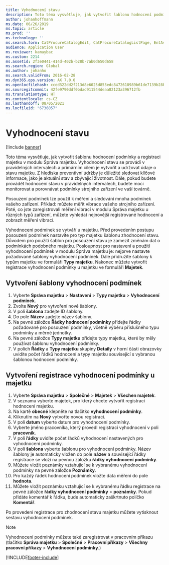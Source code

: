 ```yaml
---
title: Vyhodnocení stavu
description: Toto téma vysvětluje, jak vytvořit šablonu hodnocení podmínky a registraci majetku v modulu Správa majetku.
author: johanhoffmann
ms.date: 06/26/2019
ms.topic: article
ms.prod: ''
ms.technology: ''
ms.search.form: CatProcureCatalogEdit, CatProcureCatalogListPage, EntAssetObjectCondition, EntAssetConditionTemplate
audience: Application User
ms.reviewer: kamaybac
ms.custom: 2214
ms.assetid: 2f3e0441-414d-402b-b28b-7ab0d650d658
ms.search.region: Global
ms.author: johanho
ms.search.validFrom: 2016-02-28
ms.dyn365.ops.version: AX 7.0.0
ms.openlocfilehash: cced322dd2f213d8e6025d853edc8472618989b61de7139b28ba1c6bffd3ad2a
ms.sourcegitcommit: 42fe9790ddf0bdad911544deaa82123a396712fb
ms.translationtype: HT
ms.contentlocale: cs-CZ
ms.lasthandoff: 08/05/2021
ms.locfileid: "6736057"
---
```

# <a name="condition-assessment"></a>Vyhodnocení stavu

[!include [banner](../../includes/banner.md)]

 

Toto téma vysvětluje, jak vytvořit šablonu hodnocení podmínky a registraci majetku v modulu Správa majetku. Vyhodnocení stavu se provádí v pravidelných intervalech a primárním cílem je vytvořit a udržovat údaje o stavu majetku. Z hlediska preventivní údržby je důležité sledovat klíčové informace, jako je aktuální stav a zbývající životnost. Dále, pokud budete provádět hodnocení stavu v pravidelných intervalech, budete moci monitorovat a porovnávat podmínky strojního zařízení ve vaší továrně.

Posouzení podmínek lze použít k měření a sledování mnoha podmínek vašeho zařízení. Příklad: můžete měřit vibrace vašeho strojního zařízení. Poté, co jste zaregistrovali měření vibrací v modulu Správa majetku u různých typů zařízení, můžete vyhledat nejnovější registrované hodnocení a zobrazit měření vibrací.

Vyhodnocení podmínek se vytváří u majetku. Před provedením postupu posouzení podmínek nastavíte pro typ majetku šablonu zhodnocení stavu. Důvodem pro použití šablon pro posouzení stavu je zamezit změnám dat o podmínkách podobného majetku. Posloupnost pro nastavení a použití vyhodnocení podmínek v modulu Správa majetku je: nejprve nastavte požadované šablony vyhodnocení podmínek. Dále přidružíte šablony k typům majetku ve formuláři **Typy majetku**. Nakonec můžete vytvořit registrace vyhodnocení podmínky u majetku ve formuláři **Majetek**.

## <a name="create-a-condition-assessment-template"></a>Vytvoření šablony vyhodnocení podmínek

1. Vyberte **Správa majetku** > **Nastavení** > **Typy majetku** > **Vyhodnocení podmínek**.
2. Zvolte **Nový** pro vytvoření nové šablony.
3. V poli **šablona** zadejte ID šablony.
4. Do pole **Název** zadejte název šablony.
5. Na pevné záložce **Řádky hodnocení podmínky** přidejte řádky požadované pro posouzení podmínky, včetně výběru příslušného typu podmínky a měrné jednotky.
6. Na pevné záložce **Typy majetku** přidejte typy majetku, které by měly používat šablonu vyhodnocení podmínky.
7. V polích **Řádky** a **Typy majetku** skupiny **Detaily** v horní části obrazovky uvidíte počet řádků hodnocení a typy majetku související s vybranou šablonou hodnocení podmínky.


## <a name="create-condition-assessment-registration-on-an-asset"></a>Vytvoření registrace vyhodnocení podmínky u majetku

1. Vyberte **Správa majetku** > **Společné** > **Majetek** > **Všechen majetek**.
2. V seznamu vyberte majetek, pro který chcete vytvořit registraci hodnocení majetku.
3. Na kartě **obecné** klepněte na tlačítko **vyhodnocení podmínky**.
4. Kliknutím na **Nový** vytvořte novou registraci.
5. V poli **datum** vyberte datum pro vyhodnocení podmínky.
6. Vyberte jméno pracovníka, který provedl registraci vyhodnocení v poli **pracovník**.
7. V poli **řádky** uvidíte počet řádků vyhodnocení nastavených pro vyhodnocení podmínky.
8. V poli **šablona** vyberte šablonu pro vyhodnocení podmínky. Název šablony je automaticky vložen do pole **název** a související řádky registrace se vloží na pevnou záložku **řádky vyhodnocení podmínky**.
9. Můžete vložit poznámky vztahující se k vybranému vyhodnocení podmínky na pevné záložce **Poznámky**.
10. Pro každý řádek hodnocení podmínek vložte data měření do pole **hodnota**.
11. Můžete vložit poznámku vztahující se k vybranému řádku registrace na pevné záložce **řádky vyhodnocení podmínky** > **poznámky**. Pokud přidáte komentář k řádku, bude automaticky zaškrtnuto políčko **Komentář**.

Po provedení registrace pro zhodnocení stavu majetku můžete vytisknout sestavu vyhodnocení podmínek.

>[!NOTE]
>Vyhodnocení podmínky můžete také zaregistrovat v pracovním příkazu (tlačítko **Správa majetku** > **Společné** > **Pracovní příkazy** > **Všechny pracovní příkazy** > **Vyhodnocení podmínky**.)


[!INCLUDE[footer-include](../../../includes/footer-banner.md)]